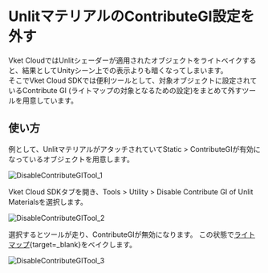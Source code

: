 # UnlitマテリアルのContributeGI設定を外す

Vket CloudではUnlitシェーダーが適用されたオブジェクトをライトベイクすると、結果としてUnityシーン上での表示よりも暗くなってしまいます。<br>
そこでVket Cloud SDKでは便利ツールとして、対象オブジェクトに設定されているContribute GI (ライトマップの対象となるための設定)をまとめて外すツールを用意しています。

## 使い方

例として、UnlitマテリアルがアタッチされていてStatic > ContributeGIが有効になっているオブジェクトを用意します。

![DisableContributeGITool_1](img/DisableContributeGITool_1.jpg)

Vket Cloud SDKタブを開き、Tools > Utility > Disable Contribute GI of Unlit Materialsを選択します。

![DisableContributeGITool_2](img/DisableContributeGITool_2.jpg)

選択するとツールが走り、ContributeGIが無効になります。
この状態で[ライトマップ](https://docs.unity3d.com/ja/2019.4/Manual/Lightmapping.html){target=_blank}をベイクします。

![DisableContributeGITool_3](img/DisableContributeGITool_3.jpg)